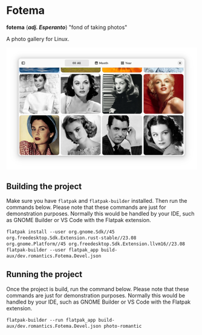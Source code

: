 <!--
SPDX-FileCopyrightText: © 2024 David Bliss

SPDX-License-Identifier: GFDL-1.3-or-later
-->
# Fotema

__fotema__ (___adj. Esperanto___) "fond of taking photos"

A photo gallery for Linux.

![All Photos View](/build-aux/screenshots/all-photos.png?raw=true "All Photos View")

## Building the project

Make sure you have `flatpak` and `flatpak-builder` installed. Then run the commands below. Please note that these commands are just for demonstration purposes. Normally this would be handled by your IDE, such as GNOME Builder or VS Code with the Flatpak extension.

```
flatpak install --user org.gnome.Sdk//45 org.freedesktop.Sdk.Extension.rust-stable//23.08 org.gnome.Platform//45 org.freedesktop.Sdk.Extension.llvm16//23.08
flatpak-builder --user flatpak_app build-aux/dev.romantics.Fotema.Devel.json
```

## Running the project

Once the project is build, run the command below. Please note that these commands are just for demonstration purposes. Normally this would be handled by your IDE, such as GNOME Builder or VS Code with the Flatpak extension.

```
flatpak-builder --run flatpak_app build-aux/dev.romantics.Fotema.Devel.json photo-romantic
```

